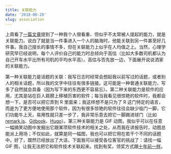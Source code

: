 ```yaml
---
title: 关联能力
date: '2018-08-28'
slug: association
---
```


上周看了[一篇文章](https://mp.weixin.qq.com/s/Zi4rLG1TbjEVTXFGmi86yQ)提到了一种我个人很看重、但似乎不太常被人提起的能力，就是关联能力。说白了就是当一件事进入一个人的脑海时，他能关联到另一件甚至好几件事。我自己擅长的事情不多，但在关联能力上似乎在人均值之上。当然，心理学研究早已经说明，每个人评价自己的能力时总倾向于高估（比如大多数司机都认为自己开车水平比所有司机的平均水平高）。高估与否先放一边，下面展开说说洒家的关联能力。

第一种关联能力是话题的关联：我写日志时经常会想起我以前写过的话题，或者别人的相关话题，所以我的文字中往往有很多链接。这可能是一种普通关联能力，写多了自然就会具备（因为写下来的东西更不容易忘）。第二种关联能力是软件的应用，尤其是站在巨人肩膀上移植厉害的软件；每当我看见很惊艳的软件时，我都会想一下，是否可以把它弄到 R 里面来；我这样想不是只为了 R 这门特定的语言，而是为了更方便地使用那个软件，因为有很多惊艳的软件往往会缺少临门一脚，它们功能牛上天，易用性就只差一步了，我非常乐意去把它一脚踢进球门（比如 [remark.js](https://github.com/yihui/xaringan)、[Gitbook](https://github.com/rstudio/bookdown)、[Hugo](https://github.com/rstudio/blogdown)）。第三种关联能力是 GIF 动图，我似乎可以在任意一幅搞笑动图中发掘出它跟某项软件技术的相关之处，从而我在讲报告时，动图总能派上用场；不仅如此，就算是同一幅图，我也可以把它用在若干个不同的话题中。好了，既然已经放出了大话，下面我可以接受各位客官的挑战了：请找一幅 GIF 图，让我无法把它和软件技术关联起来。找到有奖，领奖方式跟[十年前一样](/cn/2008/09/whats-special-in-this-data/)。

